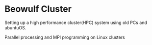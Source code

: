 Beowulf Cluster
===============

Setting up a high performance cluster(HPC) system using old PCs and ubuntuOS.

Parallel processing and MPI programming on Linux clusters
